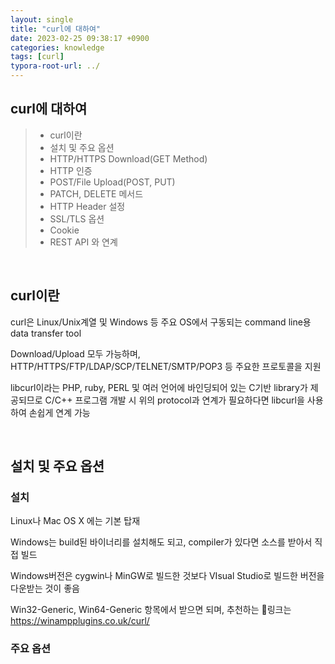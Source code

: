 ```yaml
---
layout: single
title: "curl에 대하여"
date: 2023-02-25 09:38:17 +0900
categories: knowledge
tags: [curl]
typora-root-url: ../
---
```


## curl에 대하여
> - curl이란
> - 설치 및 주요 옵션
> - HTTP/HTTPS Download(GET Method)
> - HTTP 인증
> - POST/File Upload(POST, PUT)
> - PATCH, DELETE 메서드
> - HTTP Header 설정
> - SSL/TLS 옵션
> - Cookie
> - REST API 와 연계

<br>

## curl이란

curl은 Linux/Unix계열 및 Windows 등 주요 OS에서 구동되는 command line용 data transfer tool

Download/Upload 모두 가능하며, HTTP/HTTPS/FTP/LDAP/SCP/TELNET/SMTP/POP3 등 주요한 프로토콜을 지원

libcurl이라는 PHP, ruby, PERL 및 여러 언어에 바인딩되어 있는 C기반 library가 제공되므로 C/C++ 프로그램 개발 시 위의 protocol과 연계가 필요하다면 libcurl을 사용하여 손쉽게 연계 가능

<br>

## 설치 및 주요 옵션

### 설치

Linux나 Mac OS X 에는 기본 탑재

Windows는 build된 바이너리를 설치해도 되고, compiler가 있다면 소스를 받아서 직접 빌드

Windows버전은 cygwin나 MinGW로 빌드한 것보다 VIsual Studio로 빌드한 버전을 다운받는 것이 좋음

Win32-Generic, Win64-Generic 항목에서 받으면 되며, 추천하는 🔗링크는 https://winampplugins.co.uk/curl/

### 주요 옵션



<br>

<br>
